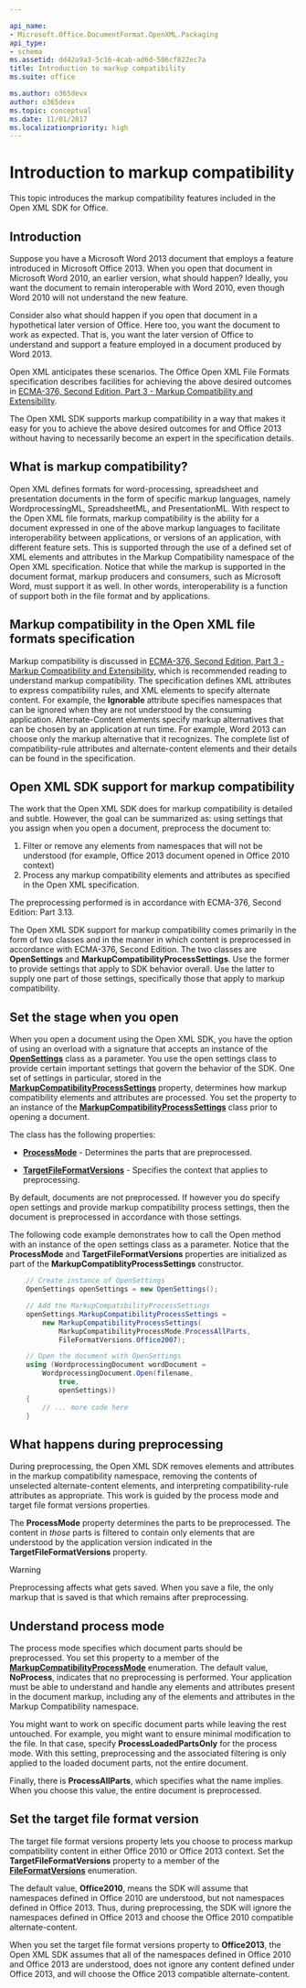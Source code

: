 ```yaml
---

api_name:
- Microsoft.Office.DocumentFormat.OpenXML.Packaging
api_type:
- schema
ms.assetid: dd42a9a3-5c16-4cab-ad6d-506cf822ec7a
title: Introduction to markup compatibility
ms.suite: office

ms.author: o365devx
author: o365devx
ms.topic: conceptual
ms.date: 11/01/2017
ms.localizationpriority: high
---
```


# Introduction to markup compatibility

This topic introduces the markup compatibility features included in the Open XML SDK for Office.

## Introduction

Suppose you have a Microsoft Word 2013 document that employs a feature introduced in Microsoft Office 2013. When you open that document in Microsoft Word 2010, an earlier version, what should happen? Ideally, you want the document to remain interoperable with Word 2010, even though Word 2010 will not understand the new feature.

Consider also what should happen if you open that document in a hypothetical later version of Office. Here too, you want the document to work as expected. That is, you want the later version of Office to understand and support a feature employed in a document produced by Word 2013.

Open XML anticipates these scenarios. The Office Open XML File Formats specification describes facilities for achieving the above desired outcomes in [ECMA-376, Second Edition, Part 3 - Markup Compatibility and Extensibility](https://www.ecma-international.org/publications-and-standards/standards/ecma-376/).

The Open XML SDK supports markup compatibility in a way that makes it easy for you to achieve the above desired outcomes for and Office 2013 without having to necessarily become an expert in the specification details.

## What is markup compatibility?

Open XML defines formats for word-processing, spreadsheet and presentation documents in the form of specific markup languages, namely WordprocessingML, SpreadsheetML, and PresentationML. With respect to the Open XML file formats, markup compatibility is the ability for a document expressed in one of the above markup languages to facilitate interoperability between applications, or versions of an application, with different feature sets. This is supported through the use of a defined set of XML elements and attributes in the Markup Compatibility namespace of the Open XML specification. Notice that while the markup is supported in the document format, markup producers and consumers, such as Microsoft Word, must support it as well. In other words, interoperability is a function of support both in the file format and by applications.

## Markup compatibility in the Open XML file formats specification

Markup compatibility is discussed in [ECMA-376, Second Edition, Part 3 - Markup Compatibility and Extensibility](https://www.ecma-international.org/wp-content/uploads/ECMA-376-3_5th_edition_december_2015.zip), which is recommended reading to understand markup compatibility. The specification defines XML attributes to express compatibility rules, and XML elements to specify alternate content. For example, the **Ignorable** attribute specifies namespaces that can be ignored when they are not understood by the consuming application. Alternate-Content elements specify markup alternatives that can be chosen by an application at run time. For example, Word 2013 can choose only the markup alternative that it recognizes. The complete list of compatibility-rule attributes and alternate-content elements and their details can be found in the specification.

## Open XML SDK support for markup compatibility

The work that the Open XML SDK does for markup compatibility is detailed and subtle. However, the goal can be summarized as: using settings that you assign when you open a document, preprocess the document to:

1. Filter or remove any elements from namespaces that will not be understood (for example, Office 2013 document opened in Office 2010 context)
2. Process any markup compatibility elements and attributes as specified in the Open XML specification.

The preprocessing performed is in accordance with ECMA-376, Second Edition: Part 3.13.

The Open XML SDK support for markup compatibility comes primarily in the form of two classes and in the manner in which content is preprocessed in accordance with ECMA-376, Second Edition. The two classes are **OpenSettings** and **MarkupCompatibilityProcessSettings**. Use the former to provide settings that apply to SDK behavior overall. Use the latter to supply one part of those settings, specifically those that apply to markup compatibility.

## Set the stage when you open

When you open a document using the Open XML SDK, you have the option of using an overload with a signature that accepts an instance of the **[OpenSettings](https://msdn.microsoft.com/library/office/documentformat.openxml.packaging.opensettings.aspx)** class as a parameter. You use the open settings class to provide certain important settings that govern the behavior of the SDK. One set of settings in particular, stored in the **[MarkupCompatibilityProcessSettings](https://msdn.microsoft.com/library/office/documentformat.openxml.packaging.opensettings.markupcompatibilityprocesssettings.aspx)** property, determines how markup compatibility elements and attributes are processed. You set the property to an instance of the **[MarkupCompatibilityProcessSettings](https://msdn.microsoft.com/library/office/documentformat.openxml.packaging.markupcompatibilityprocesssettings.aspx)** class prior to opening a document.

The class has the following properties:

- **[ProcessMode](https://msdn.microsoft.com/library/office/documentformat.openxml.packaging.markupcompatibilityprocesssettings.processmode.aspx)** - Determines the parts that are preprocessed.

- **[TargetFileFormatVersions](https://msdn.microsoft.com/library/office/documentformat.openxml.packaging.markupcompatibilityprocesssettings.targetfileformatversions.aspx)** - Specifies the context that applies to preprocessing.

By default, documents are not preprocessed. If however you do specify open settings and provide markup compatibility process settings, then the document is preprocessed in accordance with those settings.

The following code example demonstrates how to call the Open method with an instance of the open settings class as a parameter. Notice that the **ProcessMode** and **TargetFileFormatVersions** properties are initialized as part of the **MarkupCompatiblityProcessSettings** constructor.

```csharp
    // Create instance of OpenSettings
    OpenSettings openSettings = new OpenSettings();

    // Add the MarkupCompatibilityProcessSettings
    openSettings.MarkupCompatibilityProcessSettings =
        new MarkupCompatibilityProcessSettings(
            MarkupCompatibilityProcessMode.ProcessAllParts, 
            FileFormatVersions.Office2007);

    // Open the document with OpenSettings
    using (WordprocessingDocument wordDocument = 
        WordprocessingDocument.Open(filename, 
            true,
            openSettings))
    {
        // ... more code here
    }
```

## What happens during preprocessing

During preprocessing, the Open XML SDK removes elements and attributes in the markup compatibility namespace, removing the contents of unselected alternate-content elements, and interpreting compatibility-rule attributes as appropriate. This work is guided by the process mode and target file format versions properties.

The **ProcessMode** property determines the parts to be preprocessed. The content in *those* parts is filtered to contain only elements that are understood by the application version indicated in the **TargetFileFormatVersions** property.

> [!WARNING]
> Preprocessing affects what gets saved. When you save a file, the only markup that is saved is that which remains after preprocessing.

## Understand process mode

The process mode specifies which document parts should be preprocessed. You set this property to a member of the **[MarkupCompatibilityProcessMode](https://msdn.microsoft.com/library/office/documentformat.openxml.packaging.markupcompatibilityprocessmode.aspx)** enumeration. The default value, **NoProcess**, indicates that no preprocessing is performed. Your application must be able to understand and handle any elements and attributes present in the document markup, including any of the elements and attributes in the Markup Compatibility namespace.

You might want to work on specific document parts while leaving the rest untouched. For example, you might want to ensure minimal modification to the file. In that case, specify **ProcessLoadedPartsOnly** for the process mode. With this setting, preprocessing and the associated filtering is only applied to the loaded document parts, not the entire document.

Finally, there is **ProcessAllParts**, which specifies what the name implies. When you choose this value, the entire document is preprocessed.

## Set the target file format version

The target file format versions property lets you choose to process markup compatibility content in either Office 2010 or Office 2013 context. Set the **TargetFileFormatVersions** property to a member of the **[FileFormatVersions](https://msdn.microsoft.com/library/office/documentformat.openxml.fileformatversions.aspx)** enumeration.

The default value, **Office2010**, means the SDK will assume that namespaces defined in Office 2010 are understood, but not namespaces defined in Office 2013. Thus, during preprocessing, the SDK will ignore the namespaces defined in Office 2013 and choose the Office 2010 compatible alternate-content.

When you set the target file format versions property to **Office2013**, the Open XML SDK assumes that all of the namespaces defined in Office 2010 and Office 2013 are understood, does not ignore any content defined under Office 2013, and will choose
the Office 2013 compatible alternate-content.
